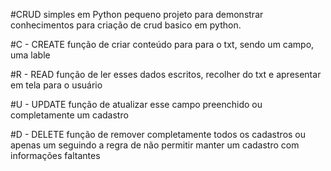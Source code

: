 #CRUD simples em Python
pequeno projeto para demonstrar conhecimentos para criação de crud basico em python.

#C - CREATE
função de criar conteúdo para para o txt, sendo um campo, uma lable

#R - READ
função de ler esses dados escritos, recolher do txt e apresentar em tela para o usuário

#U - UPDATE
função de atualizar esse campo preenchido ou completamente um cadastro

#D - DELETE
função de remover completamente todos os cadastros ou apenas um seguindo a regra de não permitir manter um cadastro com informações faltantes


